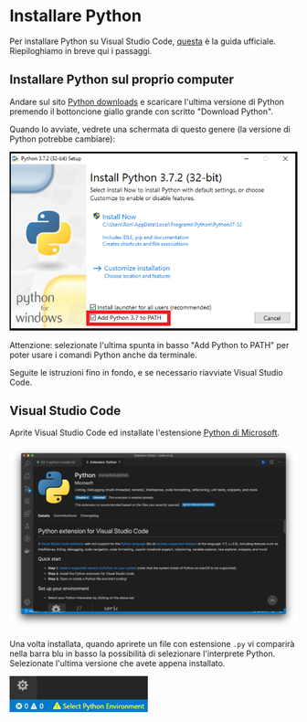 # Installare Python

Per installare Python su Visual Studio Code, [questa](https://code.visualstudio.com/docs/python/python-tutorial) è la guida ufficiale. Riepiloghiamo in breve qui i passaggi.

## Installare Python sul proprio computer

Andare sul sito [Python downloads](https://www.python.org/downloads/) e scaricare l'ultima versione di Python premendo il bottoncione giallo grande con scritto "Download Python".

Quando lo avviate, vedrete una schermata di questo genere (la versione di Python potrebbe cambiare):

<p class="img-container centered">
<img class="w80p" src="assets/python-install.png" alt="Install Python">
</p>

Attenzione: selezionate l'ultima spunta in basso "Add Python to PATH" per poter usare i comandi Python anche da terminale.

Seguite le istruzioni fino in fondo, e se necessario riavviate Visual Studio Code.

## Visual Studio Code
Aprite Visual Studio Code ed installate l'estensione [Python di Microsoft](https://marketplace.visualstudio.com/items?itemName=ms-python.python). 

<p class="img-container centered">
<img class="w80p" src="assets/python-extension.png" alt="Install Python extension">
</p>

Una volta installata, quando aprirete un file con estensione `.py` vi comparirà nella barra blu in basso la possibilità di selezionare l'interprete Python. Selezionate l'ultima versione che avete appena installato.

<p class="img-container centered">
<img class="w50p" src="assets/python-select-env.png" alt="Select Python Interpreter">
</p>
